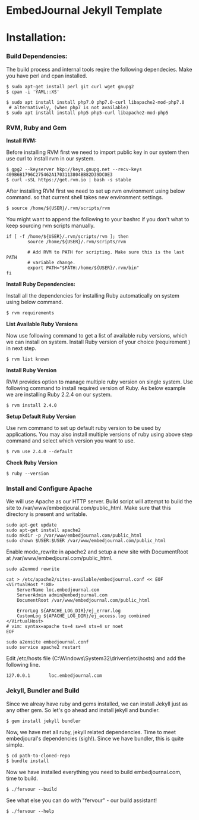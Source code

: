 EmbedJournal Jekyll Template
============================

# Installation:

### Build Dependencies:

The build process and internal tools reqire the following dependecies. Make
you have perl and cpan installed.

``` shell
$ sudo apt-get install perl git curl wget gnupg2
$ cpan -i 'YAML::XS'

$ sudo apt install install php7.0 php7.0-curl libapache2-mod-php7.0
 # alternatively, (when php7 is not available)
$ sudo apt install install php5 php5-curl libapache2-mod-php5
```

### RVM, Ruby and Gem

**Install RVM:**

Before installing RVM first we need to import public key in our system then use
curl to install rvm in our system.

``` shell
$ gpg2 --keyserver hkp://keys.gnupg.net --recv-keys 409B6B1796C275462A1703113804BB82D39DC0E3
$ curl -sSL https://get.rvm.io | bash -s stable
```

After installing RVM first we need to set up rvm environment using below
command. so that current shell takes new environment settings.

``` shell
$ source /home/${USER}/.rvm/scripts/rvm
```

You might want to append the following to your bashrc if you don't what to keep
sourcing rvm scripts manually.

``` shell
if [ -f /home/${USER}/.rvm/scripts/rvm ]; then
        source /home/${USER}/.rvm/scripts/rvm

        # Add RVM to PATH for scripting. Make sure this is the last PATH
        # variable change.
        export PATH="$PATH:/home/${USER}/.rvm/bin"
fi
```

**Install Ruby Dependencies:**

Install all the dependencies for installing Ruby automatically on system using
below command.

``` shell
$ rvm requirements
```

**List Available Ruby Versions**

Now use following command to get a list of available ruby versions, which we
can install on system. Install Ruby version of your choice (requirement ) in
next step.

``` shell
$ rvm list known
```

**Install Ruby Version**

RVM provides option to manage multiple ruby version on single system. Use
following command to install required version of Ruby. As below example we are
installing Ruby 2.2.4 on our system.

``` shell
$ rvm install 2.4.0
```

**Setup Default Ruby Version**

Use rvm command to set up default ruby version to be used by applications. You
may also install multiple versions of ruby using above step command and select
which version you want to use.

``` shell
$ rvm use 2.4.0 --default
```

**Check Ruby Version**

``` shell
$ ruby --version
```
### Install and Configure Apache

We will use Apache as our HTTP server. Build script will attempt to build the
site to /var/www/embedjoural.com/public_html. Make sure that this directory is
present and writable.

``` shell
sudo apt-get update
sudo apt-get install apache2
sudo mkdir -p /var/www/embedjournal.com/public_html
sudo chown $USER:$USER /var/www/embedjournal.com/public_html
```
Enable mode_rewrite in apache2 and setup a new site with DocumentRoot at
/var/www/embedjoural.com/public_html.

``` shell
sudo a2enmod rewrite

cat > /etc/apache2/sites-available/embedjournal.conf << EOF
<VirtualHost *:80>
	ServerName loc.embedjournal.com
	ServerAdmin admin@embedjournal.com
	DocumentRoot /var/www/embedjournal.com/public_html

	ErrorLog ${APACHE_LOG_DIR}/ej_error.log
	CustomLog ${APACHE_LOG_DIR}/ej_access.log combined
</VirtualHost>
# vim: syntax=apache ts=4 sw=4 sts=4 sr noet
EOF

sudo a2ensite embedjournal.conf
sudo service apache2 restart
```

Edit /etc/hosts file (C:\Windows\System32\drivers\etc\hosts) and add the following
line.

``` text
127.0.0.1       loc.embedjournal.com
```

### Jekyll, Bundler and Build

Since we alreay have ruby and gems installed, we can install Jekyll just as any other
gem. So let's go ahead and install jekyll and bundler.

``` shell
$ gem install jekyll bundler
```

Now, we have met all ruby, jekyll related dependencies. Time to meet embedjoural's
dependencies (sigh!). Since we have bundler, this is quite simple.

``` shell
$ cd path-to-cloned-repo
$ bundle install
```

Now we have installed everything you need to build embedjournal.com, time to build.

``` shell
$ ./fervour --build
```
See what else you can do with "fervour" - our build assistant!

``` shell
$ ./fervour --help
```
